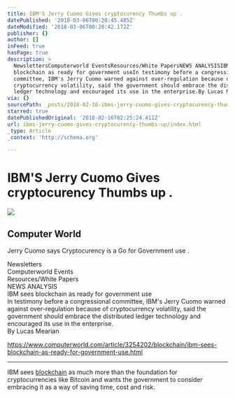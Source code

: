 ```yaml
---
title: IBM'S Jerry Cuomo Gives cryptocurency Thumbs up .
datePublished: '2018-03-06T00:28:45.485Z'
dateModified: '2018-03-06T00:28:42.172Z'
publisher: {}
author: []
inFeed: true
hasPage: true
description: >
  NewslettersComputerworld EventsResources/White PapersNEWS ANALYSISIBM sees
  blockchain as ready for government useIn testimony before a congressional
  committee, IBM's Jerry Cuomo warned against over-regulation because of
  cryptocurrency volatility, said the government should embrace the distributed
  ledger technology and encouraged its use in the enterprise.By Lucas Mearian
via: {}
sourcePath: _posts/2018-02-16-ibms-jerry-cuomo-gives-cryptocurency-thumbs-up.md
starred: true
datePublishedOriginal: '2018-02-16T02:25:24.411Z'
url: ibms-jerry-cuomo-gives-cryptocurency-thumbs-up/index.html
_type: Article
_context: 'http://schema.org'

---
```

# IBM'S Jerry Cuomo Gives cryptocurency Thumbs up .

<article style=""><img src="https://the-grid-user-content.s3-us-west-2.amazonaws.com/4d8921d0-9ad8-450b-b91b-be5c61bb3428.jpg" /><h1>Computer World </h1><p>Jerry Cuomo says Cryptocurency is a Go for Government use .</p></article>

Newsletters  
Computerworld Events  
Resources/White Papers  
NEWS ANALYSIS  
IBM sees blockchain as ready for government use  
In testimony before a congressional committee, IBM's Jerry Cuomo warned against over-regulation because of cryptocurrency volatility, said the government should embrace the distributed ledger technology and encouraged its use in the enterprise.  
By Lucas Mearian

https://www.computerworld.com/article/3254202/blockchain/ibm-sees-blockchain-as-ready-for-government-use.html

---

IBM sees [blockchain][0] as much more than the foundation for cryptocurrencies like Bitcoin and wants the government to consider embracing it as a way of saving time, cost and risk.

[0]: https://www.computerworld.com/article/3191077/security/what-is-blockchain-the-most-disruptive-tech-in-decades.html